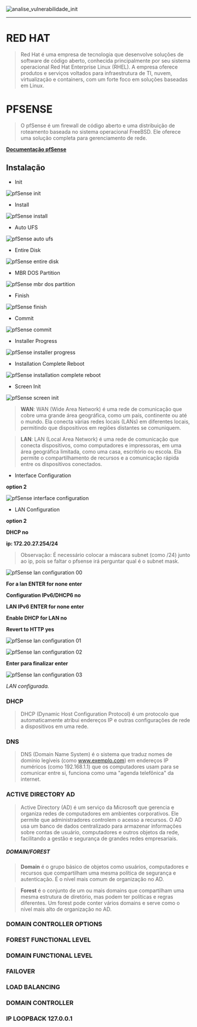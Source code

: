 
![analise_vulnerabilidade_init](./assets/images/analise_vulnerabilidade_init_00.webp)

---

# RED HAT

> Red Hat é uma empresa de tecnologia que desenvolve soluções de software de código aberto, conhecida principalmente por seu sistema operacional Red Hat Enterprise Linux (RHEL). A empresa oferece produtos e serviços voltados para infraestrutura de TI, nuvem, virtualização e containers, com um forte foco em soluções baseadas em Linux.

# PFSENSE

> O pfSense é um firewall de código aberto e uma distribuição de roteamento baseada no sistema operacional FreeBSD. Ele oferece uma solução completa para gerenciamento de rede.

[__Documentação pfSense__](https://docs.netgate.com/pfsense/en/latest)

## Instalação

- Init

![pfSense init](./assets/images/pfsense_00.png)

- Install

![pfSense install](./assets/images/pfsense_01.png)

- Auto UFS

![pfSense auto ufs](./assets/images/pfsense_02.png)

- Entire Disk

![pfSense entire disk](./assets/images/pfsense_03.png)

- MBR DOS Partition

![pfSense mbr dos partition](./assets/images/pfsense_04.png)

- Finish

![pfSense finish](./assets/images/pfsense_05.png)

- Commit

![pfSense commit](./assets/images/pfsense_06.png)

- Installer Progress

![pfSense installer progress](./assets/images/pfsense_07.png)

- Installation Complete Reboot

![pfSense installation complete reboot](./assets/images/pfsense_08.png)

- Screen Init

![pfSense screen init](./assets/images/pfsense_09.png)

> __WAN__: WAN (Wide Area Network) é uma rede de comunicação que cobre uma grande área geográfica, como um país, continente ou até o mundo. Ela conecta várias redes locais (LANs) em diferentes locais, permitindo que dispositivos em regiões distantes se comuniquem.

> __LAN__: LAN (Local Area Network) é uma rede de comunicação que conecta dispositivos, como computadores e impressoras, em uma área geográfica limitada, como uma casa, escritório ou escola. Ela permite o compartilhamento de recursos e a comunicação rápida entre os dispositivos conectados.

- Interface Configuration

__option 2__

![pfSense interface configuration](./assets/images/pfsense_10.png)

- LAN Configuration

__option 2__

__DHCP no__

__ip: 172.20.27.254/24__

> Observação: É necessário colocar a máscara subnet (como /24) junto ao ip, pois se faltar o pfsense irá perguntar qual é o subnet mask.

![pfSense lan configuration 00](./assets/images/pfsense_11.png)

__For a lan ENTER for none enter__

__Configuration IPv6/DHCP6 no__

__LAN IPv6 ENTER for none enter__

__Enable DHCP for LAN no__

__Revert to HTTP yes__

![pfSense lan configuration 01](./assets/images/pfsense_12.png)

![pfSense lan configuration 02](./assets/images/pfsense_13.png)

__Enter para finalizar enter__

![pfSense lan configuration 03](./assets/images/pfsense_14.png)

_LAN configurada._


### DHCP

> DHCP (Dynamic Host Configuration Protocol) é um protocolo que automaticamente atribui endereços IP e outras configurações de rede a dispositivos em uma rede.

### DNS

> DNS (Domain Name System) é o sistema que traduz nomes de domínio legíveis (como www.exemplo.com) em endereços IP numéricos (como 192.168.1.1) que os computadores usam para se comunicar entre si, funciona como uma "agenda telefônica" da internet.

### ACTIVE DIRECTORY AD

> Active Directory (AD) é um serviço da Microsoft que gerencia e organiza redes de computadores em ambientes corporativos. Ele permite que administradores controlem o acesso a recursos. O AD usa um banco de dados centralizado para armazenar informações sobre contas de usuário, computadores e outros objetos da rede, facilitando a gestão e segurança de grandes redes empresariais.

##### DOMAIN/FOREST

> __Domain__ é o grupo básico de objetos como usuários, computadores e recursos que compartilham uma mesma política de segurança e autenticação. É o nível mais comum de organização no AD.

> __Forest__ é o conjunto de um ou mais domains que compartilham uma mesma estrutura de diretório, mas podem ter políticas e regras diferentes. Um forest pode conter vários domains e serve como o nível mais alto de organização no AD.


### DOMAIN CONTROLLER OPTIONS

### FOREST FUNCTIONAL LEVEL

### DOMAIN FUNCTIONAL LEVEL

### FAILOVER

### LOAD BALANCING

### DOMAIN CONTROLLER

### IP LOOPBACK 127.0.0.1


